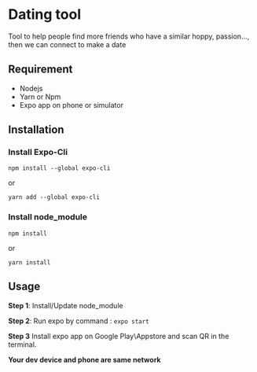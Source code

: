 # Dating tool

Tool to help people find more friends who have a similar hoppy, passion..., then we can connect to make a date

## Requirement

- Nodejs
- Yarn or Npm
- Expo app on phone or simulator

## Installation

### Install Expo-Cli

```
npm install --global expo-cli
```

or

```
yarn add --global expo-cli
```

### Install node_module

```
npm install
```

or

```
yarn install
```

## Usage

**Step 1**: Install/Update node_module

**Step 2**: Run expo by command : `expo start`

**Step 3** Install expo app on Google Play\Appstore and scan QR in the terminal.

**Your dev device and phone are same network**
